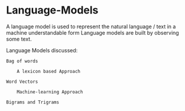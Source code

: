 # Language-Models
A language model is used to represent the natural language / text in a machine understandable form
Language models are built by observing some text.

Language Models discussed:

	Bag of words 
     
		A lexicon based Approach
      
	Word Vectors
      
		Machine-learning Approach
      
	Bigrams and Trigrams


